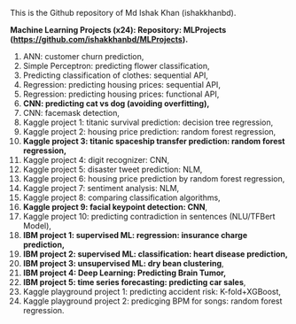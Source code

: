 This is the Github repository of Md Ishak Khan (ishakkhanbd). 

**Machine Learning Projects (x24): Repository: MLProjects (https://github.com/ishakkhanbd/MLProjects).**

1. ANN: customer churn prediction,
2. Simple Perceptron: predicting flower classification,
3. Predicting classification of clothes: sequential API,
4. Regression: predicting housing prices: sequential API,
5. Regression: predicting housing prices: functional API,
6. **CNN: predicting cat vs dog (avoiding overfitting),**
7. CNN: facemask detection,
8. Kaggle project 1: titanic survival prediction: decision tree regression,
9. Kaggle project 2: housing price prediction: random forest regression,
10. **Kaggle project 3: titanic spaceship transfer prediction: random forest regression,**
11. Kaggle project 4: digit recognizer: CNN,
12. Kaggle project 5: disaster tweet prediction: NLM,
13. Kaggle project 6: housing price prediction by random forest regression,
14. Kaggle project 7: sentiment analysis: NLM,
15. Kaggle project 8: comparing classification algorithms,
16. **Kaggle project 9: facial keypoint detection: CNN**,
17. Kaggle project 10: predicting contradiction in sentences (NLU/TFBert Model), 
18. **IBM project 1: supervised ML: regression: insurance charge prediction,**
19. **IBM project 2: supervised ML: classification: heart disease prediction,**
20. **IBM project 3: unsupervised ML: dry bean clustering**,
21. **IBM project 4: Deep Learning: Predicting Brain Tumor,**
22. **IBM project 5: time series forecasting: predicting car sales**,
23. Kaggle playground project 1: predicting accident risk: K-fold+XGBoost,
24. Kaggle playground project 2: predicging BPM for songs: random forest regression. 

